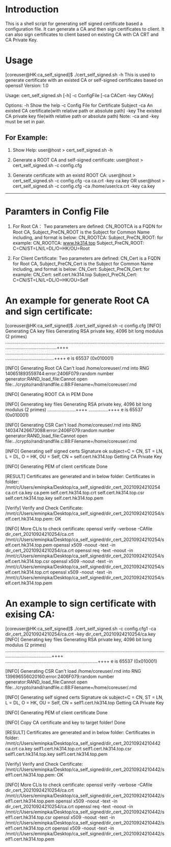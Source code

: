 # Introduction
This is a shell script for generating self signed certificate based a configuration file.
It can generate a CA and then sign certificates to client.
It can also sign certificates to client based on existing CA with CA CRT and CA Private Key.

# Usage
[coreuser@HK:ca_self_signed]$ ./cert_self_signed.sh -h
This is used to generate certificate with an existed CA or self-signed certificates based on openssl!
Version: 1.0

Usage:
 cert_self_signed.sh [-h] -c ConfigFile [-ca CACert -key CAKey] 

Options:
 -h        Show the help
 -c        Config File for Certificate Subject
 -ca       An existed CA certificate(with relative path or absolute path)
 -key      The existed CA private key file(with relative path or absolute path)
           Note: -ca and -key must be set in pair.

For Example:
---------------------------------------------------------------------------------
 1. Show Help:
    user@host > cert_self_signed.sh -h
 
 2. Generate a ROOT CA and self-signed certificate:
    user@host > cert_self_signed.sh -c config.cfg

 3. Generate certificate with an existd ROOT CA:
    user@host > cert_self_signed.sh -c config.cfg -ca ca.crt -key ca.key
    OR
    user@host > cert_self_signed.sh -c config.cfg -ca /home/user/ca.crt -key ca.key
 
---------------------------------------------------------------------------------

# Paramters in Config File
1. For Root CA：
  Two parameters are defined: CN_ROOTCA is a FQDN for Root CA, Subject_PreCN_ROOT is the Subject for Common Name including, and format is below:
    CN_ROOTCA: <Value>
    Subject_PreCN_ROOT: <Value>
  for example: 
    CN_ROOTCA: www.hk314.top
    Subject_PreCN_ROOT: C=CN/ST=LN/L=DL/O=HK/OU=Root

2. For Client Certificate:
  Two parameters are defined: CN_Cert is a FQDN for Root CA, Subject_PreCN_Cert is the Subject for Common Name including, and format is below:
    CN_Cert: <Value>
    Subject_PreCN_Cert: <Value>
  for example: 
    CN_Cert: self.cert.hk314.top
    Subject_PreCN_Cert: C=CN/ST=LN/L=DL/O=HK/OU=Self

# An example for generate Root CA and sign certificate:
[coreuser@HK:ca_self_signed]$ ./cert_self_signed.sh -c config.cfg
[INFO] Generating CA key files 
Generating RSA private key, 4096 bit long modulus (2 primes)
....................................................................................................................................................................++++
..................................................................................................................................................................++++
e is 65537 (0x010001)

[INFO] Generating Root CA 
Can't load /home/coreuser/.rnd into RNG
140651893559744:error:2406F079:random number generator:RAND_load_file:Cannot open file:../crypto/rand/randfile.c:88:Filename=/home/coreuser/.rnd

[INFO] Generating ROOT CA in PEM 
Done

[INFO] Generating key files 
Generating RSA private key, 4096 bit long modulus (2 primes)
......................++++
...............++++
e is 65537 (0x010001)

[INFO] Generating CSR 
Can't load /home/coreuser/.rnd into RNG
140347426673088:error:2406F079:random number generator:RAND_load_file:Cannot open file:../crypto/rand/randfile.c:88:Filename=/home/coreuser/.rnd

[INFO] Generating self signed certs 
Signature ok
subject=C = CN, ST = LN, L = DL, O = HK, OU = Self, CN = self.cert.hk314.top
Getting CA Private Key

[INFO] Generating PEM of client certificate 
Done


[RESULT] Certificates are generated and in below folder: 
Certificates in folder: /mnt/c/Users/eminpka/Desktop/ca_self_signed/dir_cert_20210924210254
ca.crt
ca.key
ca.pem
self.cert.hk314.top.crt
self.cert.hk314.top.csr
self.cert.hk314.top.key
self.cert.hk314.top.pem

[Verify] Verify and Check Certificate: 
/mnt/c/Users/eminpka/Desktop/ca_self_signed/dir_cert_20210924210254/self.cert.hk314.top.pem: OK

[INFO] More CLIs to check certificate: 
openssl verify -verbose -CAfile dir_cert_20210924210254/ca.crt /mnt/c/Users/eminpka/Desktop/ca_self_signed/dir_cert_20210924210254/self.cert.hk314.top.pem
openssl x509 -noout -text -in dir_cert_20210924210254/ca.crt
openssl req -text -noout -in /mnt/c/Users/eminpka/Desktop/ca_self_signed/dir_cert_20210924210254/self.cert.hk314.top.csr
openssl x509 -noout -text -in /mnt/c/Users/eminpka/Desktop/ca_self_signed/dir_cert_20210924210254/self.cert.hk314.top.crt
openssl x509 -noout -text -in /mnt/c/Users/eminpka/Desktop/ca_self_signed/dir_cert_20210924210254/self.cert.hk314.top.pem

# An example to sign certificate with exising CA:
[coreuser@HK:ca_self_signed]$ ./cert_self_signed.sh -c config.cfg1 -ca dir_cert_20210924210254/ca.crt -key dir_cert_20210924210254/ca.key 
[INFO] Generating key files 
Generating RSA private key, 4096 bit long modulus (2 primes)
................................................................................................................................................................++++
........................................................................++++
e is 65537 (0x010001)

[INFO] Generating CSR 
Can't load /home/coreuser/.rnd into RNG
139696556020160:error:2406F079:random number generator:RAND_load_file:Cannot open file:../crypto/rand/randfile.c:88:Filename=/home/coreuser/.rnd

[INFO] Generating self signed certs 
Signature ok
subject=C = CN, ST = LN, L = DL, O = HK, OU = Self, CN = self1.cert.hk314.top
Getting CA Private Key

[INFO] Generating PEM of client certificate 
Done

[INFO] Copy CA certificate and key to target folder! 
Done

[RESULT] Certificates are generated and in below folder: 
Certificates in folder: /mnt/c/Users/eminpka/Desktop/ca_self_signed/dir_cert_20210924210442
ca.crt
ca.key
self1.cert.hk314.top.crt
self1.cert.hk314.top.csr
self1.cert.hk314.top.key
self1.cert.hk314.top.pem

[Verify] Verify and Check Certificate: 
/mnt/c/Users/eminpka/Desktop/ca_self_signed/dir_cert_20210924210442/self1.cert.hk314.top.pem: OK

[INFO] More CLIs to check certificate: 
openssl verify -verbose -CAfile dir_cert_20210924210254/ca.crt /mnt/c/Users/eminpka/Desktop/ca_self_signed/dir_cert_20210924210442/self1.cert.hk314.top.pem
openssl x509 -noout -text -in dir_cert_20210924210254/ca.crt
openssl req -text -noout -in /mnt/c/Users/eminpka/Desktop/ca_self_signed/dir_cert_20210924210442/self1.cert.hk314.top.csr
openssl x509 -noout -text -in /mnt/c/Users/eminpka/Desktop/ca_self_signed/dir_cert_20210924210442/self1.cert.hk314.top.crt
openssl x509 -noout -text -in /mnt/c/Users/eminpka/Desktop/ca_self_signed/dir_cert_20210924210442/self1.cert.hk314.top.pem

